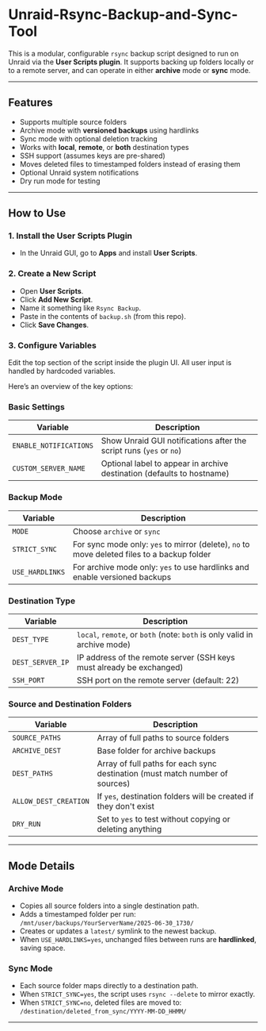 # Unraid-Rsync-Backup-and-Sync-Tool

This is a modular, configurable `rsync` backup script designed to run on Unraid via the **User Scripts plugin**. It supports backing up folders locally or to a remote server, and can operate in either **archive** mode or **sync** mode.

---

##  Features

-  Supports multiple source folders
-  Archive mode with **versioned backups** using hardlinks
-  Sync mode with optional deletion tracking
-  Works with **local**, **remote**, or **both** destination types
-  SSH support (assumes keys are pre-shared)
-  Moves deleted files to timestamped folders instead of erasing them
-  Optional Unraid system notifications
-  Dry run mode for testing

---

##  How to Use

### 1. Install the User Scripts Plugin
- In the Unraid GUI, go to **Apps** and install **User Scripts**.

### 2. Create a New Script
- Open **User Scripts**.
- Click **Add New Script**.
- Name it something like `Rsync Backup`.
- Paste in the contents of `backup.sh` (from this repo).
- Click **Save Changes**.

### 3. Configure Variables

Edit the top section of the script inside the plugin UI. All user input is handled by hardcoded variables.

Here’s an overview of the key options:

###  Basic Settings

| Variable | Description |
|---------|-------------|
| `ENABLE_NOTIFICATIONS` | Show Unraid GUI notifications after the script runs (`yes` or `no`) |
| `CUSTOM_SERVER_NAME` | Optional label to appear in archive destination (defaults to hostname) |

###  Backup Mode

| Variable | Description |
|----------|-------------|
| `MODE` | Choose `archive` or `sync` |
| `STRICT_SYNC` | For sync mode only: `yes` to mirror (delete), `no` to move deleted files to a backup folder |
| `USE_HARDLINKS` | For archive mode only: `yes` to use hardlinks and enable versioned backups |

###  Destination Type

| Variable | Description |
|----------|-------------|
| `DEST_TYPE` | `local`, `remote`, or `both` (note: `both` is only valid in archive mode) |
| `DEST_SERVER_IP` | IP address of the remote server (SSH keys must already be exchanged) |
| `SSH_PORT` | SSH port on the remote server (default: 22) |

###  Source and Destination Folders

| Variable | Description |
|----------|-------------|
| `SOURCE_PATHS` | Array of full paths to source folders |
| `ARCHIVE_DEST` | Base folder for archive backups |
| `DEST_PATHS` | Array of full paths for each sync destination (must match number of sources) |
| `ALLOW_DEST_CREATION` | If `yes`, destination folders will be created if they don't exist |
| `DRY_RUN` | Set to `yes` to test without copying or deleting anything |

---

##  Mode Details

###  Archive Mode

- Copies all source folders into a single destination path.
- Adds a timestamped folder per run:  
  `/mnt/user/backups/YourServerName/2025-06-30_1730/`
- Creates or updates a `latest/` symlink to the newest backup.
- When `USE_HARDLINKS=yes`, unchanged files between runs are **hardlinked**, saving space.

###  Sync Mode

- Each source folder maps directly to a destination path.
- When `STRICT_SYNC=yes`, the script uses `rsync --delete` to mirror exactly.
- When `STRICT_SYNC=no`, deleted files are moved to:  
  `/destination/deleted_from_sync/YYYY-MM-DD_HHMM/`

---



